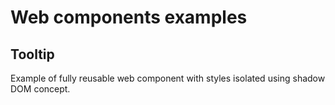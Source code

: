 # Web components examples

## Tooltip

Example of fully reusable web component with styles isolated using shadow DOM concept.